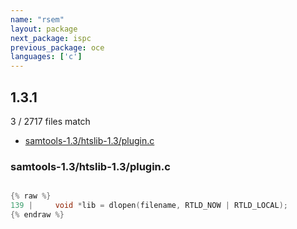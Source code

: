 ```yaml
---
name: "rsem"
layout: package
next_package: ispc
previous_package: oce
languages: ['c']
---
```

## 1.3.1
3 / 2717 files match

 - [samtools-1.3/htslib-1.3/plugin.c](#samtools-13htslib-13pluginc)

### samtools-1.3/htslib-1.3/plugin.c

```c

{% raw %}
139 |     void *lib = dlopen(filename, RTLD_NOW | RTLD_LOCAL);
{% endraw %}

```